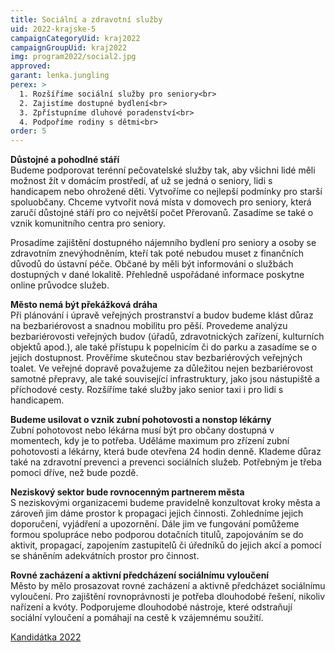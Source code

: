 ```yaml
---
title: Sociální a zdravotní služby
uid: 2022-krajske-5
campaignCategoryUid: kraj2022
campaignGroupUid: kraj2022
img: program2022/social2.jpg
approved:
garant: lenka.jungling
perex: >
  1. Rozšíříme sociální služby pro seniory<br>
  2. Zajistíme dostupné bydlení<br>
  3. Zpřístupníme dluhové poradenství<br>
  4. Podpoříme rodiny s dětmi<br>
order: 5
---
```


**Důstojné a pohodlné stáří** <br>
Budeme podporovat terénní pečovatelské služby tak, aby všichni lidé měli možnost žít v domácím prostředí, ať už se jedná o seniory, lidi s handicapem nebo ohrožené děti. Vytvoříme co nejlepší podmínky pro starší spoluobčany. Chceme vytvořit nová místa v domovech pro seniory, která zaručí důstojné stáří pro co největší počet Přerovanů. Zasadíme se také o vznik komunitního centra pro seniory.

Prosadíme zajištění dostupného nájemního bydlení pro seniory a osoby se zdravotním znevýhodněním, kteří tak poté nebudou muset z finančních důvodů do ústavní péče. Občané by měli být informováni o službách dostupných v dané lokalitě. Přehledně uspořádané informace poskytne online průvodce služeb.
 
**Město nemá být překážková dráha** <br>
Při plánování i úpravě veřejných prostranství a budov budeme klást důraz na bezbariérovost a snadnou mobilitu pro pěší. Provedeme analýzu bezbariérovosti veřejných budov (úřadů, zdravotnických zařízení, kulturních objektů apod.), ale také přístupu k popelnicím či do parku a zasadíme se o jejich dostupnost. Prověříme skutečnou stav bezbariérových veřejných toalet. Ve veřejné dopravě považujeme za důležitou nejen bezbariérovost samotné přepravy, ale také související infrastruktury, jako jsou nástupiště a příchodové cesty. Rozšíříme také služby jako senior taxi i pro lidi s handicapem. 
 
**Budeme usilovat o vznik zubní pohotovosti a nonstop lékárny** <br>
Zubní pohotovost nebo lékárna musí být pro občany dostupná v momentech, kdy je to potřeba. Uděláme maximum pro zřízení zubní pohotovosti a lékárny, která bude otevřena 24 hodin denně. Klademe důraz také na zdravotní prevenci a prevenci sociálních služeb. Potřebným je třeba pomoci dříve, než bude pozdě.  
 
**Neziskový sektor bude rovnocenným partnerem města** <br>
S neziskovými organizacemi budeme pravidelně konzultovat kroky města a zároveň jim dáme prostor k propagaci jejich činnosti. Zohledníme jejich doporučení, vyjádření a upozornění.
Dále jim ve fungování pomůžeme formou spolupráce nebo podporou dotačních titulů, zapojováním se do aktivit, propagací, zapojením zastupitelů či úředníků do jejich akcí a pomocí se sháněním adekvátních prostor pro činnost.

**Rovné zacházení a aktivní předcházení sociálnímu vyloučení** <br>
Město by mělo prosazovat rovné zacházení a aktivně předcházet sociálnímu vyloučení. Pro zajištění rovnoprávnosti je potřeba dlouhodobé řešení, nikoliv nařízení a kvóty. Podporujeme dlouhodobé nástroje, které odstraňují sociální vyloučení a pomáhají na cestě k vzájemnému soužití. 

[Kandidátka 2022](/volby/2022/krajske/)

